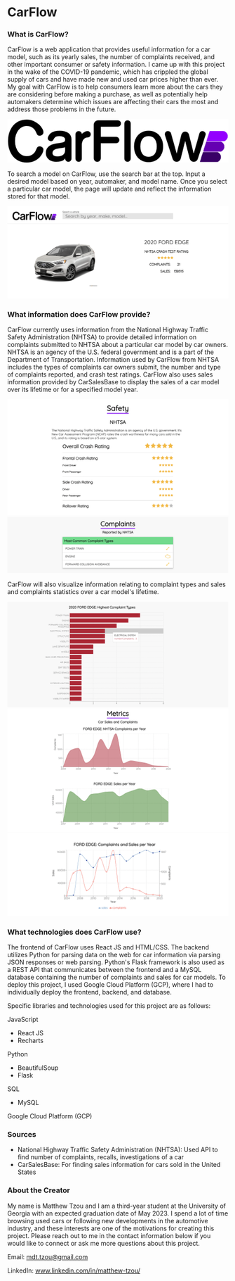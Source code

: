 # CarFlow

### What is CarFlow?
CarFlow is a web application that provides useful information for a car model, such as its yearly sales, the number of complaints received, and other important consumer or safety information. I came up with this project in the wake of the COVID-19 pandemic, which has crippled the global supply of cars and have made new and used car prices higher than ever. My goal with CarFlow is to help consumers learn more about the cars they are considering before making a purchase, as well as potentially help automakers determine which issues are affecting their cars the most and address those problems in the future.

![carflowlogo](frontend/src/resources/carflowwhite.png)

To search a model on CarFlow, use the search bar at the top. Input a desired model based on year, automaker, and model name. Once you select a particular car model, the page will update and reflect the information stored for that model.

![homepage](frontend/src/resources/homepage.png)

### What information does CarFlow provide?
CarFlow currently uses information from the National Highway Traffic Safety Administration (NHTSA) to provide detailed information on complaints submitted to NHTSA about a particular car model by car owners. NHTSA is an agency of the U.S. federal government and is a part of the Department of Transportation. Information used by CarFlow from NHTSA includes the types of complaints car owners submit, the number and type of complaints reported, and crash test ratings. CarFlow also uses sales information provided by CarSalesBase to display the sales of a car model over its lifetime or for a specified model year.

![safety](frontend/src/resources/safetypage.png)
![common](frontend/src/resources/commoncomplaints.png)

CarFlow will also visualize information relating to complaint types and sales and complaints statistics over a car model's lifetime.

![highest](frontend/src/resources/highestcomplaints.png)
![metrics](frontend/src/resources/metricspage.png)
![combo](frontend/src/resources/sales-complaints-chart.png)

### What technologies does CarFlow use?
The frontend of CarFlow uses React JS and HTML/CSS. The backend utilizes Python for parsing data on the web for car information via parsing JSON responses or web parsing. Python's Flask framework is also used as a REST API that communicates between the frontend and a MySQL database containing the number of complaints and sales for car models. To deploy this project, I used Google Cloud Platform (GCP), where I had to individually deploy the frontend, backend, and database.

Specific libraries and technologies used for this project are as follows:

JavaScript
- React JS
- Recharts

Python
- BeautifulSoup
- Flask

SQL
- MySQL

Google Cloud Platform (GCP)

### Sources
- National Highway Traffic Safety Administration (NHTSA): Used API to find number of complaints, recalls, investigations of a car
- CarSalesBase: For finding sales information for cars sold in the United States

### About the Creator
My name is Matthew Tzou and I am a third-year student at the University of Georgia with an expected graduation date of May 2023. I spend a lot of time browsing used cars or following new developments in the automotive industry, and these interests are one of the motivations for creating this project. Please reach out to me in the contact information below if you would like to connect or ask me more questions about this project.

Email: mdt.tzou@gmail.com

LinkedIn: www.linkedin.com/in/matthew-tzou/
